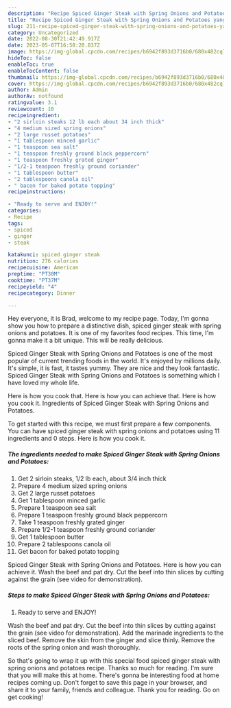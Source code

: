 ```yaml
---
description: "Recipe Spiced Ginger Steak with Spring Onions and Potatoes yang Very Delicious}"
title: "Recipe Spiced Ginger Steak with Spring Onions and Potatoes yang Very Delicious}"
slug: 211-recipe-spiced-ginger-steak-with-spring-onions-and-potatoes-yang-very-delicious
category: Uncategorized
date: 2022-08-30T21:42:49.917Z
date: 2023-05-07T16:58:20.837Z
image: https://img-global.cpcdn.com/recipes/b6942f893d3716b0/680x482cq70/spiced-ginger-steak-with-spring-onions-and-potatoes-recipe-main-photo.jpg
hideToc: false
enableToc: true
enableTocContent: false
thumbnail: https://img-global.cpcdn.com/recipes/b6942f893d3716b0/680x482cq70/spiced-ginger-steak-with-spring-onions-and-potatoes-recipe-main-photo.jpg
cover: https://img-global.cpcdn.com/recipes/b6942f893d3716b0/680x482cq70/spiced-ginger-steak-with-spring-onions-and-potatoes-recipe-main-photo.jpg
author: Admin
authorAv: notfound
ratingvalue: 3.1
reviewcount: 10
recipeingredient:
- "2 sirloin steaks 12 lb each about 34 inch thick"
- "4 medium sized spring onions"
- "2 large russet potatoes"
- "1 tablespoon minced garlic"
- "1 teaspoon sea salt"
- "1 teaspoon freshly ground black peppercorn"
- "1 teaspoon freshly grated ginger"
- "1/2-1 teaspoon freshly ground coriander"
- "1 tablespoon butter"
- "2 tablespoons canola oil"
- " bacon for baked potato topping"
recipeinstructions:

- "Ready to serve and ENJOY!"
categories:
- Recipe
tags:
- spiced
- ginger
- steak

katakunci: spiced ginger steak 
nutrition: 276 calories
recipecuisine: American
preptime: "PT30M"
cooktime: "PT37M"
recipeyield: "4"
recipecategory: Dinner

---
```



Hey everyone, it is Brad, welcome to my recipe page. Today, I'm gonna show you how to prepare a distinctive dish, spiced ginger steak with spring onions and potatoes. It is one of my favorites food recipes. This time, I'm gonna make it a bit unique. This will be really delicious.

Spiced Ginger Steak with Spring Onions and Potatoes is one of the most popular of current trending foods in the world. It's enjoyed by millions daily. It's simple, it is fast, it tastes yummy. They are nice and they look fantastic. Spiced Ginger Steak with Spring Onions and Potatoes is something which I have loved my whole life.

Here is how you cook that. Here is how you can achieve that. Here is how you cook it. Ingredients of Spiced Ginger Steak with Spring Onions and Potatoes.


To get started with this recipe, we must first prepare a few components. You can have spiced ginger steak with spring onions and potatoes using 11 ingredients and 0 steps. Here is how you cook it.

<!--inarticleads1-->

##### The ingredients needed to make Spiced Ginger Steak with Spring Onions and Potatoes:

1. Get 2 sirloin steaks, 1/2 lb each, about 3/4 inch thick
1. Prepare 4 medium sized spring onions
1. Get 2 large russet potatoes
1. Get 1 tablespoon minced garlic
1. Prepare 1 teaspoon sea salt
1. Prepare 1 teaspoon freshly ground black peppercorn
1. Take 1 teaspoon freshly grated ginger
1. Prepare 1/2-1 teaspoon freshly ground coriander
1. Get 1 tablespoon butter
1. Prepare 2 tablespoons canola oil
1. Get  bacon for baked potato topping


Spiced Ginger Steak with Spring Onions and Potatoes. Here is how you can achieve it. Wash the beef and pat dry. Cut the beef into thin slices by cutting against the grain (see video for demonstration). 

<!--inarticleads2-->

##### Steps to make Spiced Ginger Steak with Spring Onions and Potatoes:


1. Ready to serve and ENJOY!

Wash the beef and pat dry. Cut the beef into thin slices by cutting against the grain (see video for demonstration). Add the marinade ingredients to the sliced beef. Remove the skin from the ginger and slice thinly. Remove the roots of the spring onion and wash thoroughly. 

So that's going to wrap it up with this special food spiced ginger steak with spring onions and potatoes recipe. Thanks so much for reading. I'm sure that you will make this at home. There's gonna be interesting food at home recipes coming up. Don't forget to save this page in your browser, and share it to your family, friends and colleague. Thank you for reading. Go on get cooking!
